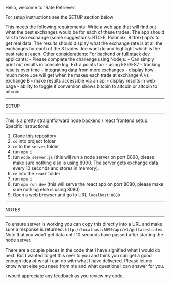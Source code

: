 Hello, welcome to 'Rate Retriever'.

For setup instructions see the SETUP section below

This meets the following requirements:
Write a web app that will find out what the best exchanges would be for each of these trades. The app should talk to two exchange (some suggestions: BTC-E, Poloniex, Bittrex) api's to get real data.
The results should display what the exchange rate is at all the exchanges for each of the 3 trades Joe want do and highlight which is the best rate at each.
Other considerations:
For backend or full stack dev applicants:
    - Please complete the challenge using Nodejs.
    - Can simply print out results in console log.
    Extra points for:
        - using ES6/ES7
        - tracking results over time
        - integrating data from more exchanges
        - display how much more Joe will get when he makes each trade at exchange A vs exchange B
        - make results accessible via an api
        - display results in web page
        - ability to toggle if conversion shows bitcoin to altcoin or altcoin to bitcoin

***************
SETUP
***************

This is a pretty straightforward node backend / react frontend setup. Specific instructions:
1. Clone this repository
2. `cd` into project folder
3. `cd` to the `server` folder
4. run `npm i`
5. run `node server.js` (this will run a node server on port 8090, please make sure nothing else is using 8090. The server gets exchange data every 10 seconds and stores in memory).
6. `cd` into the `react` folder
7. run `npm i`
8. run `npm run dev` (this will serve the react app on port 8080, please make sure nothing else is using 8080)
9. Open a web browser and go to URL `localhost:8080`

***************
NOTES
***************

To ensure server is working you can copy this directly into a URL and make sure a response is returned: `http://localhost:8090/api/v1/getlatestrates`. Note that you won't get data until 10 seconds have passed after starting the node server.

There are a couple places in the code that I have signified what I would do next. But I wanted to get this over to you and think you can get a good enough idea of what I can do with what I have delivered. Please let me know what else you need from me and what questions I can answer for you.

I would appreciate any feedback as you review my code.
